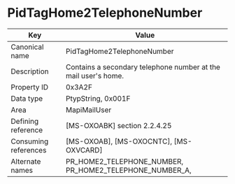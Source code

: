 # PidTagHome2TelephoneNumber

| Key | Value |
|---|---|
| Canonical name | PidTagHome2TelephoneNumber |
| Description | Contains a secondary telephone number at the mail user's home. |
| Property ID | 0x3A2F |
| Data type | PtypString, 0x001F |
| Area | MapiMailUser |
| Defining reference | [MS-OXOABK] section 2.2.4.25 |
| Consuming references | [MS-OXOAB], [MS-OXOCNTC], [MS-OXVCARD] |
| Alternate names | PR_HOME2_TELEPHONE_NUMBER, PR_HOME2_TELEPHONE_NUMBER_A, |
